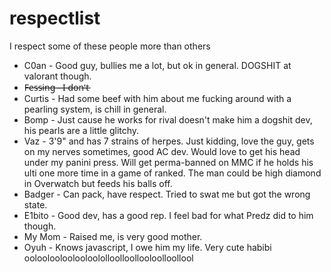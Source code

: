 # respectlist
I respect some of these people more than others

 * C0an - Good guy, bullies me a lot, but ok in general. DOGSHIT at valorant though.
 * F̶e̶s̶s̶i̶n̶g̶ ̶-̶ ̶I̶ ̶d̶o̶n̶'̶t̶
 * Curtis - Had some beef with him about me fucking around with a pearling system, is chill in general.
 * Bomp - Just cause he works for rival doesn't make him a dogshit dev, his pearls are a little glitchy.
 * Vaz - 3'9" and has 7 strains of herpes. Just kidding, love the guy, gets on my nerves sometimes, good AC dev. Would love to get his head under my panini press.
 Will get perma-banned on MMC if he holds his ulti one more time in a game of ranked. The man could be high diamond in Overwatch but feeds his balls off.
 * Badger - Can pack, have respect. Tried to swat me but got the wrong state.
 * E1bito - Good dev, has a good rep. I feel bad for what Predz did to him though.
 * My Mom - Raised me, is very good mother.
 * Oyuh - Knows javascript, I owe him my life. Very cute habibi ooloolooloolooloololloolloollooloolloollool
